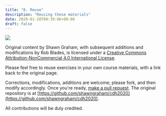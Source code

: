 ```yaml
---
title: "8. Reuse"
description: "Reusing these materials"
date: 2020-01-28T00:39:06+09:00
draft: false
---
```


![](https://licensebuttons.net/l/by-nc/4.0/88x31.png)

Original content by Shawn Graham, with subsequent additions and modifications by Rob Blades, is licensed under a [Creative Commons Attribution-NonCommercial 4.0 International License](https://creativecommons.org/licenses/by-nc/4.0/).

Please feel free to reuse exercises in your own course materials, with a link back to the original page.

Corrections, modifications, additions are welcome; please fork, and then modify accordingly. Once you're ready, [make a pull request](https://help.github.com/en/github/collaborating-with-issues-and-pull-requests/creating-a-pull-request). The original repository is at [https://github.com/shawngraham/cdh2020](https://github.com/shawngraham/cdh2020).

All contributions will be duly credited.
